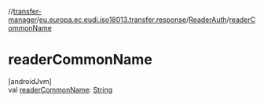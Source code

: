 //[transfer-manager](../../../index.md)/[eu.europa.ec.eudi.iso18013.transfer.response](../index.md)/[ReaderAuth](index.md)/[readerCommonName](reader-common-name.md)

# readerCommonName

[androidJvm]\
val [readerCommonName](reader-common-name.md): [String](https://kotlinlang.org/api/latest/jvm/stdlib/kotlin-stdlib/kotlin/-string/index.html)
